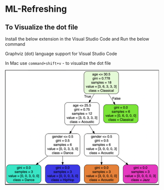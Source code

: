 # ML-Refreshing

## To Visualize the dot file

Install the below extension in the Visual Studio Code and Run the below command

Graphviz (dot) language support for Visual Studio Code

In Mac use `command+shift+v` - to visualize the dot file

![](dot.png)
